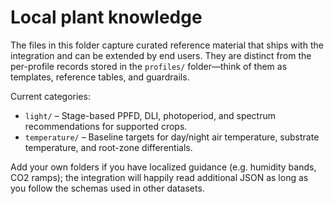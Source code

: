 # Local plant knowledge

The files in this folder capture curated reference material that ships with the integration and can be extended by end users. They are distinct from the per-profile records stored in the `profiles/` folder—think of them as templates, reference tables, and guardrails.

Current categories:
- `light/` – Stage-based PPFD, DLI, photoperiod, and spectrum recommendations for supported crops.
- `temperature/` – Baseline targets for day/night air temperature, substrate temperature, and root-zone differentials.

Add your own folders if you have localized guidance (e.g. humidity bands, CO2 ramps); the integration will happily read additional JSON as long as you follow the schemas used in other datasets.

